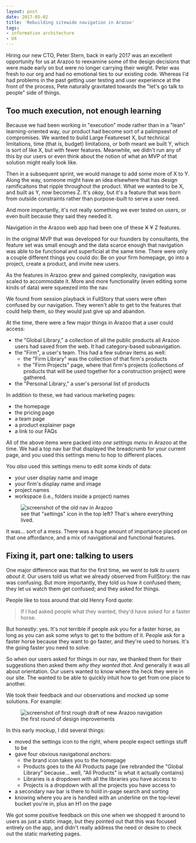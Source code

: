 ```yaml
---
layout: post
date: 2017-05-02
title: 'Rebuilding sitewide navigation in Arazoo'
tags:
- information architecture
- UX
---
```


Hiring our new CTO, Peter Stern, back in early 2017 was an excellent opportunity for us at Arazoo to reexamine some of the design decisions that were made early on but were no longer carrying their weight. Peter was fresh to our org and had no emotional ties to our existing code. Whereas I'd had problems in the past getting user testing and user experience at the front of the process, Pete naturally gravitated towards the "let's go talk to people" side of things.

## Too much execution, not enough learning

Because we had been working in "execution" mode rather than in a "lean" learning-oriented way, our product had become sort of a palimpsest of compromises. We wanted to build Large Featureset X, but technical limitations, time (that is, budget) limitations, or both meant we built Y, which is sort of like X, but with fewer features. Meanwhile, we didn't run any of this by our users or even think about the notion of what an MVP of that solution might really look like.

Then in a subsequent sprint, we would manage to add some more of X to Y. Along the way, someone might have an idea elsewhere that has design ramificaitons that ripple throughout the product. What we wanted to be X, and built as Y, now becomes Z. It's _okay_, but it's a feature that was born from outside constraints rather than purpose-built to serve a user need.

And more importantly, it's not really something we ever tested on users, or even built because they said they needed it.

Navigation in the Arazoo web app had been one of these ~~X~~ ~~Y~~ Z features.

In the original MVP that was developed for our founders by consultants, the feature set was small enough and the data scarce enough that navigation was able to be functional and superficial at the same time. There were only a couple different things you could do: Be on your firm homepage, go into a project, create a product, and invite new users.

As the features in Arazoo grew and gained complexity, navigation was scaled to accommodate it. More and more functionality (even editing some kinds of data) were squeezed into the nav.

We found from session playback in FullStory that users were often confused by our navigation. They weren't able to get to the features that could help them, so they would just give up and abandon.

At the time, there were a few major things in Arazoo that a user could access:

- the "Global Library," a collection of all the public products all Arazoo users had saved from the web. It had category-based subnavigation.
- the "Firm", a user's team. This had a few subnav items as well: 
  - the "Firm Library" was the collection of that firm's products
  - the "Firm Projects" page, where that firm's projects (collections of products that will be used together for a construction project) were gathered. 
- the "Personal Library," a user's personal list of products

In addition to these, we had various marketing pages:

- the homepage
- the pricing page
- a team page
- a product explainer page
- a link to our FAQs

All of the above items were packed into _one settings menu_ in Arazoo at the time. We had a top nav bar that displayed the breadcrumb for your current page, and you used this settings menu to hop to different places.

You _also_ used this settings menu to edit some kinds of data:

- your user display name and image
- your firm's display name and image
- project names
- workspace (i.e., folders inside a project) names

<figure>
  <img src="{{ site.github.baseurl }}/images/2018/05/13/old-nav.png" alt="screenshot of the old nav in Arazoo" />
  <figcaption>see that "settings" icon in the top left? That's where everything lived.</figcaption>
</figure>

It was... sort of a mess. There was a huge amount of importance placed on that one affordance, and a mix of navigational and functional features.

## Fixing it, part one: talking to users

One major difference was that for the first time, we _went to talk to users about it_. Our users told us what we already observed from FullStory: the nav was confusing. But more importantly, they told us how it confused them; they let us watch them get confused; and they asked for things.

People like to toss around that old Henry Ford quote:

> If I had asked people what they wanted, they'd have asked for a faster horse.

But honestly: yes. It's not terrible if people ask you for a faster horse, as long as you can ask some _whys_ to get to the bottom of it. People ask for a faster horse because they want to go faster, and they're used to horses. It's the going faster you need to solve. 

So when our users asked for things in our nav, we thanked them for their suggestions then asked them _why they wanted that_. And generally it was all about orientation. Our users wanted to know where the heck they were in our site. The wanted to be able to quickly intuit how to get from one place to another. 

We took their feedback and our observations and mocked up some solutions. For example:

<figure>
  <img src="{{ site.github.baseurl }}/images/2018/05/13/new-nav-1.png" alt="screenshot of first rough draft of new Arazoo navigation" />
  <figcaption>the first round of design improvements</figcaption>
</figure>

In this early mockup, I did several things:
- moved the settings icon to the right, where people expect settings stuff to be
- gave four obvious navigational anchors:
  - the brand icon takes you to the homepage
  - Products goes to the All Products page (we rebranded the "Global Library" because... well, "All Products" is what it actually contains)
  - Libraries is a dropdown with all the libraries you have access to
  - Projects is a dropdown with all the projects you have access to
- a secondary nav bar is there to hold in-page search and sorting
- knowing where you are is handled with an underline on the top-level bucket you're in, plus an H1 on the page

We got some positive feedback on this one when we shopped it around to users as just a static image, but they pointed out that this was focused entirely on the app, and didn't really address the need or desire to check out the static marketing pages. 